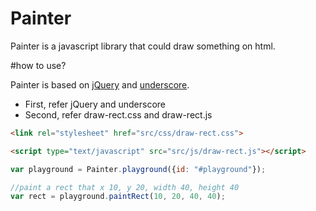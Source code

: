 Painter
=======

Painter is a javascript library that could draw something on html.

#how to use?

Painter is based on [jQuery](http://jquery.com/) and [underscore](http://underscorejs.org/).

- First, refer jQuery and underscore
- Second, refer draw-rect.css and draw-rect.js

``` html
<link rel="stylesheet" href="src/css/draw-rect.css">

<script type="text/javascript" src="src/js/draw-rect.js"></script>
```


```javascript
var playground = Painter.playground({id: "#playground"});

//paint a rect that x 10, y 20, width 40, height 40
var rect = playground.paintRect(10, 20, 40, 40);
```
